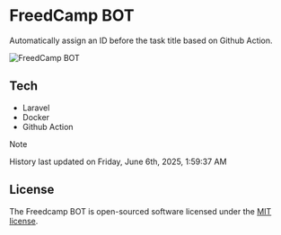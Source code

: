 # FreedCamp BOT

Automatically assign an ID before the task title based on Github Action.

![FreedCamp BOT](https://repository-images.githubusercontent.com/737932867/7d34798b-2680-471c-b089-a78a718d3d6a)

## Tech

- Laravel
- Docker
- Github Action

> [!NOTE]  
> History last updated on Friday, June 6th, 2025, 1:59:37 AM

## License

The Freedcamp BOT is open-sourced software licensed under the [MIT license](https://opensource.org/licenses/MIT).

